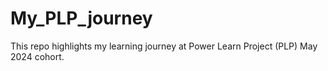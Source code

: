 # My_PLP_journey
This repo highlights my learning journey at Power Learn Project (PLP) May 2024 cohort.
